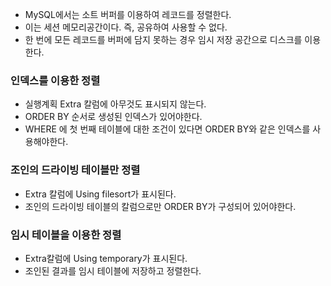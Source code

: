 
- MySQL에서는 소트 버퍼를 이용하여 레코드를 정렬한다.
- 이는 세션 메모리공간이다. 즉, 공유하여 사용할 수 없다.
- 한 번에 모든 레코드를 버퍼에 담지 못하는 경우 임시 저장 공간으로 디스크를 이용한다.

### 인덱스를 이용한 정렬

- 실행계획 Extra 칼럼에 아무것도 표시되지 않는다.
- ORDER BY 순서로 생성된 인덱스가 있어야한다.
- WHERE 에 첫 번째 테이블에 대한 조건이 있다면 ORDER BY와 같은 인덱스를 사용해야한다.

### 조인의 드라이빙 테이블만 정렬

- Extra 칼럼에 Using filesort가 표시된다.
- 조인의 드라이빙 테이블의 칼럼으로만 ORDER BY가 구성되어 있어야한다.

### 임시 테이블을 이용한 정렬

- Extra칼럼에 Using temporary가 표시된다.
- 조인된 결과를 임시 테이블에 저장하고 정렬한다.

